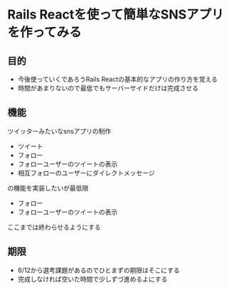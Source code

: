 # Rails Reactを使って簡単なSNSアプリを作ってみる

## 目的
- 今後使っていくであろうRails Reactの基本的なアプリの作り方を覚える
- 時間があまりないので最低でもサーバーサイドだけは完成させる

## 機能
ツイッターみたいなsnsアプリの制作

- ツイート
- フォロー
- フォローユーザーのツイートの表示
- 相互フォローのユーザーにダイレクトメッセージ

の機能を実装したいが最低限

- フォロー
- フォローユーザーのツイートの表示

ここまでは終わらせるようにする

## 期限
- 6/12から選考課題があるのでひとまずの期限はそこにする
- 完成しなければ空いた時間で少しずづ進めるよにする